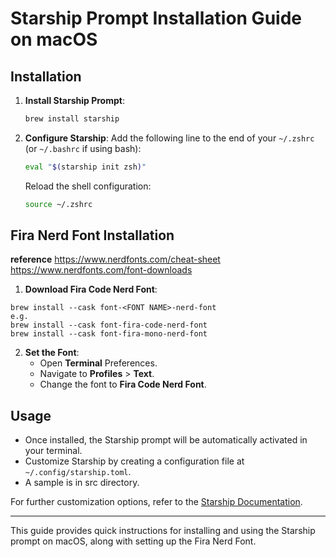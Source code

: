 # Starship Prompt Installation Guide on macOS

## Installation

1. **Install Starship Prompt**:
   ```sh
   brew install starship
   ```

2. **Configure Starship**:
   Add the following line to the end of your `~/.zshrc` (or `~/.bashrc` if using bash):
   ```sh
   eval "$(starship init zsh)"
   ```
   Reload the shell configuration:
   ```sh
   source ~/.zshrc
   ```


## Fira Nerd Font Installation

**reference**
https://www.nerdfonts.com/cheat-sheet
https://www.nerdfonts.com/font-downloads

1. **Download Fira Code Nerd Font**:
```
brew install --cask font-<FONT NAME>-nerd-font
e.g.
brew install --cask font-fira-code-nerd-font
brew install --cask font-fira-mono-nerd-font
```
2. **Set the Font**:
   - Open **Terminal** Preferences.
   - Navigate to **Profiles** > **Text**.
   - Change the font to **Fira Code Nerd Font**.

## Usage

- Once installed, the Starship prompt will be automatically activated in your terminal.
- Customize Starship by creating a configuration file at `~/.config/starship.toml`.
- A sample is in src directory.

For further customization options, refer to the [Starship Documentation](https://starship.rs/).

---

This guide provides quick instructions for installing and using the Starship prompt on macOS, along with setting up the Fira Nerd Font.